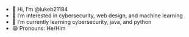 - 👋 Hi, I’m @lukeb21184
- 👀 I’m interested in cybersecurity, web design, and machine learning
- 🌱 I’m currently learning cybersecurity, java, and python
- 😄 Pronouns: He/Him

<!---
lukeb21184/lukeb21184 is a ✨ special ✨ repository because its `README.md` (this file) appears on your GitHub profile.
You can click the Preview link to take a look at your changes.
--->
